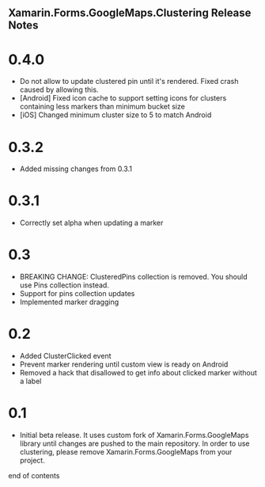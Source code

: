 Xamarin.Forms.GoogleMaps.Clustering Release Notes
----
# 0.4.0
* Do not allow to update clustered pin until it's rendered. Fixed crash caused by allowing this.
* [Android] Fixed icon cache to support setting icons for clusters containing less markers than minimum bucket size
* [iOS] Changed minimum cluster size to 5 to match Android

# 0.3.2

* Added missing changes from 0.3.1

# 0.3.1

* Correctly set alpha when updating a marker

# 0.3

* BREAKING CHANGE: ClusteredPins collection is removed. You should use Pins collection instead.
* Support for pins collection updates
* Implemented marker dragging

# 0.2

* Added ClusterClicked event
* Prevent marker rendering until custom view is ready on Android
* Removed a hack that disallowed to get info about clicked marker without a label

# 0.1

* Initial beta release. It uses custom fork of Xamarin.Forms.GoogleMaps library until changes are pushed to the main repository. In order to use clustering, please remove Xamarin.Forms.GoogleMaps from your project. 


end of contents
